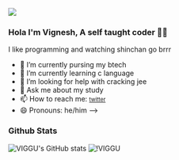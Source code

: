 ![](https://komarev.com/ghpvc/?username=VIGGU-7)

### Hola I'm Vignesh, A self taught coder 👨‍💻
I like programming and watching shinchan go brrr

- 🔭 I’m currently pursing my btech
- 🌱 I’m currently learning c language
- 🤔 I’m looking for help with cracking jee
- 💬 Ask me about my study
- 📫 How to reach me: <a href="http://twitter.com/viggu_8" style="font-size: 11px;" target="_self">twitter</a>
- 😄 Pronouns: he/him
-->

### Github Stats
![VIGGU's GitHub stats](https://github-readme-stats.vercel.app/api?username=VIGGU-7&show_icons=true) ![!VIGGU](https://github-readme-stats.vercel.app/api/top-langs/?username=VIGGU-7&layout=compact&langs_count=8&hide_border=true&title_color=000000&icon_color=000000&text_color=000000&bg_color=ffffff)
